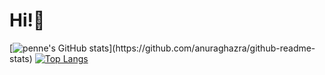 # Hi!👋

[![penne's GitHub stats](https://github-readme-stats.vercel.app/api?username=penne-0505&show_icons=true&count_private=true&title_color=F2BF5E&bg_color=272727&icon_color=5E9FF2&text_color=FDFDFD&include_all_commits=true&hide=contribs,issues,)](https://github.com/anuraghazra/github-readme-stats)
[![Top Langs](https://github-readme-stats.vercel.app/api/top-langs/?username=penne-0505&hide=Dockerfile,&layout=donut&title_color=F2BF5E&bg_color=272727&icon_color=5E9FF2&text_color=FDFDFD)](https://github.com/anuraghazra/github-readme-stats)
